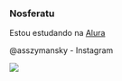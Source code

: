 ### Nosferatu

Estou estudando na [Alura](https://www.alura.com.br)

@asszymansky - Instagram

![](https://tenor.com/lIrYuPvpL4G.gif)
